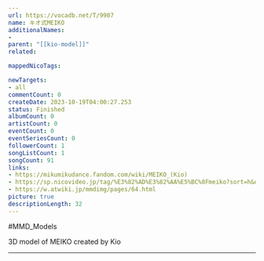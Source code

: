 ```yaml
---
url: https://vocadb.net/T/9907
name: キオ式MEIKO
additionalNames: 
- 
parent: "[[kio-model]]"
related:

mappedNicoTags:

newTargets:
- all
commentCount: 0
createDate: 2023-10-19T04:00:27.253
status: Finished
albumCount: 0
artistCount: 0
eventCount: 0
eventSeriesCount: 0
followerCount: 1
songListCount: 1
songCount: 91
links: 
- https://mikumikudance.fandom.com/wiki/MEIKO_(Kio)
- https://sp.nicovideo.jp/tag/%E3%82%AD%E3%82%AA%E5%BC%8Fmeiko?sort=h&order=d&f_range=0&l_range=0&genre=
- https://w.atwiki.jp/mmdimg/pages/64.html
picture: true
descriptionLength: 32
---
```


#MMD_Models

3D model of MEIKO created by Kio

---

